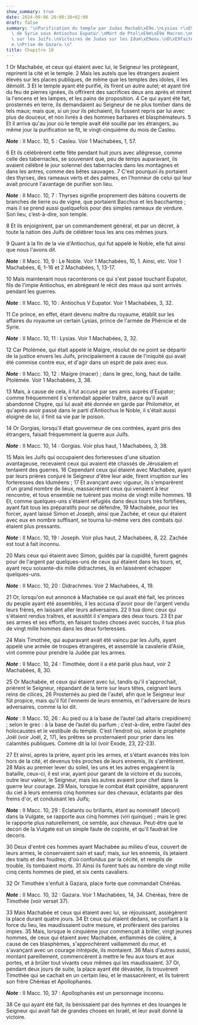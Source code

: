 ```yaml
---
show_summary: true
date: 2024-09-06 20:00:38+02:00
draft: false
summary: "\nPurification du temple par Judas Machab\xE9e.\nLysias r\xE9gent du royaume\
  \ de Syrie sous Antiochus Eupator.\nMort de Ptol\xE9m\xE9e Macron.\nCourses de Gorgias\
  \ sur les Juifs.\nVictoires de Judas sur les Idum\xE9ens.\nD\xE9faite de Timoth\xE9\
  e.\nPrise de Gazara.\n"
title: Chapitre 10
---
```





1 Or Machabée, et ceux qui étaient avec lui, le Seigneur les protégeant, reprirent la cité et le temple. 2 Mais les autels que les étrangers avaient élevés sur les places publiques, de même que les temples des idoles, il les démolit. 3 Et le temple ayant été purifié, ils firent un autre autel; et ayant tiré du feu de pierres ignées, ils offrirent des sacrifices deux ans après et mirent la l'encens et les lampes, et les pains de proposition. 4 Ce qui ayant été fait, prosternés en terre, ils demandaient au Seigneur de ne plus tomber dans de tels maux; mais que, si un jour ils péchaient, ils fussent repris par lui avec plus de douceur, et non livrés à des hommes barbares et blasphémateurs. 5 Et il arriva qu'au jour où le temple avait été souillé par les étrangers, au même jour la purification se fit, le vingt-cinquième du mois de Casleu.

***Note*** :  II Macc. 10, 5 : Casleu. Voir 1 Machabées, 1, 57.


6 Et ils célébrèrent cette fête pendant huit jours avec allégresse, comme celle des tabernacles, se souvenant que, peu de temps auparavant, ils avaient célébré le jour solennel des tabernacles dans les montagnes et dans les antres, comme des bêtes sauvages. 7 C'est pourquoi ils portaient des thyrses, des rameaux verts et des palmes, en l'honneur de celui qui leur avait procuré l'avantage de purifier son lieu.

***Note*** :  II Macc. 10, 7 : Thyrses signifie proprement des bâtons couverts de branches de lierre ou de vigne, que portaient Bacchus et les bacchantes ; mais il se prend aussi quelquefois pour des simples rameaux de verdure. Son lieu, c’est-à-dire, son temple.

8 Et ils enjoignirent, par un commandement général, et par un décret, à toute la nation des Juifs de célébrer tous les ans ces mêmes jours.


9 Quant à la fin de la vie d'Antiochus, qui fut appelé le Noble, elle fut ainsi que nous l'avons dit.

***Note*** :  II Macc. 10, 9 : Le Noble. Voir 1 Machabées, 10, 1. Ainsi, etc. Voir 1 Machabées, 6, 1-16 et 2 Machabées, 1, 13-17.

10 Mais maintenant nous raconterons ce qui s'est passé touchant Eupator, fils de l'impie Antiochus, en abrégeant le récit des maux qui sont arrivés pendant les guerres.

***Note*** :  II Macc. 10, 10 : Antiochus V Eupator. Voir 1 Machabées, 3, 32.


11 Ce prince, en effet, étant devenu maître du royaume, établit sur les affaires du royaume un certain Lysias, prince de l'armée de Phénicie et de Syrie.

***Note*** :  II Macc. 10, 11 : Lysias. Voir 1 Machabées, 3, 32.

12 Car Ptolémée, qui était appelé le Maigre, résolut de ne point se départir de la justice envers les Juifs, principalement à cause de l'iniquité qui avait été commise contre eux, et d'agir dans un esprit de paix avec eux.

***Note*** :  II Macc. 10, 12 : Maigre (macer) ; dans le grec, long, haut de taille. Ptolémée. Voir 1 Machabées, 3, 38.

13 Mais, à cause de cela, il fut accusé par ses amis auprès d'Eupator; comme fréquemment il s'entendait appeler traître, parce qu'il avait abandonné Chypre, qui lui avait été donnée en garde par Philométor, et qu'après avoir passé dans le parti d'Antiochus le Noble, il s'était aussi éloigné de lui, il finit sa vie par le poison.


14 Or Gorgias, lorsqu'il était gouverneur de ces contrées, ayant pris des étrangers, faisait fréquemment la guerre aux Juifs.

***Note*** :  II Macc. 10, 14 : Gorgias. Voir plus haut, 1 Machabées, 3, 38.


15 Mais les Juifs qui occupaient des forteresses d'une situation avantageuse, recevaient ceux qui avaient été chassés de Jérusalem et tentaient des guerres. 16 Cependant ceux qui étaient avec Machabée, ayant par leurs prières conjuré le Seigneur d'être leur aide, firent irruption sur les forteresses des Iduméens ; 17 Et avançant avec vigueur, ils s'emparèrent d'un grand nombre de lieux, massacrèrent ceux qui venaient à leur rencontre, et tous ensemble ne tuèrent pas moins de vingt mille hommes. 18 Et, comme quelques-uns s'étaient réfugiés dans deux tours très fortifiées, ayant fait tous les préparatifs pour se défendre, 19 Machabée, pour les forcer, ayant laissé Simon et Joseph, ainsi que Zachée, et ceux qui étaient avec eux en nombre suffisant, se tourna lui-même vers des combats qui étaient plus pressants.

***Note*** :  II Macc. 10, 19 : Joseph. Voir plus haut, 2 Machabées, 8, 22. Zachée est tout à fait inconnu.

20 Mais ceux qui étaient avec Simon, guidés par la cupidité, furent gagnés pour de l'argent par quelques-uns de ceux qui étaient dans les tours, et, ayant reçu soixante-dix mille didrachmes, ils en laissèrent échapper quelques-uns.

***Note*** :  II Macc. 10, 20 : Didrachmes. Voir 2 Machabées, 4, 19.

21 Or, lorsqu'on eut annoncé à Machabée ce qui avait été fait, les princes du peuple ayant été assemblés, il les accusa d'avoir pour de l'argent vendu leurs frères, en laissant aller leurs adversaires. 22 Il tua donc ceux qui s'étaient rendus traîtres, et aussitôt il s'empara des deux tours. 23 Et par ses armes et ses efforts, en faisant toutes choses avec succès, il tua plus de vingt mille hommes dans les deux forteresses.


24 Mais Timothée, qui auparavant avait été vaincu par les Juifs, ayant appelé une armée de troupes étrangères, et assemblé la cavalerie d'Asie, vint comme pour prendre la Judée par les armes.

***Note*** :  II Macc. 10, 24 : Timothée, dont il a été parlé plus haut, voir 2 Machabées, 8, 30.

25 Or Machabée, et ceux qui étaient avec lui, tandis qu'il s'approchait, prièrent le Seigneur, répandant de la terre sur leurs têtes, ceignant leurs reins de cilices, 26 Prosternés au pied de l'autel, afin que le Seigneur leur fût propice, mais qu'il fût l'ennemi de leurs ennemis, et l'adversaire de leurs adversaires, comme la loi dit.

***Note*** :  II Macc. 10, 26 : Au pied ou à la base de l’autel (ad altaris crepidinem) ; selon le grec : à la base de l’autel du parfum ; c’est-à-dire, entre l’autel des holocaustes et le vestibule du temple. C’est l’endroit où, selon le prophète Joël (voir Joël, 2, 17), les prêtres se prosternaient pour prier dans les calamités publiques. Comme dit la loi (voir Exode, 23, 22-23).

27 Et ainsi, après la prière, ayant pris les armes, et s'étant avancés très loin hors de la cité, et devenus très proches de leurs ennemis, ils s'arrêtèrent. 28 Mais au premier lever du soleil, les uns et les autres engagèrent la bataille, ceux-ci, il est vrai, ayant pour garant de la victoire et du succès, outre leur valeur, le Seigneur, mais les autres avaient pour chef dans la guerre leur courage. 29 Mais, lorsque le combat était opiniâtre, apparurent du ciel à leurs ennemis cinq hommes sur des chevaux, éclatants par des freins d'or, et conduisant les Juifs;

***Note*** :  II Macc. 10, 29 : Eclatants ou brillants, étant au nominatif (decori) dans la Vulgate, se rapporte aux cinq hommes (viri quinque) ; mais le grec le rapporte plus naturellement, ce semble, aux chevaux. Peut-être que le decori de la Vulgate est un simple faute de copiste, et qu’il faudrait lire decoris.

30 Deux d'entré ces hommes ayant Machabée au milieu d'eux, couvert de leurs armes, le conservaient sain et sauf; mais, sur les ennemis, ils jetaient des traits et des foudres; d'où confondus par la cécité, et remplis de trouble, ils tombaient morts. 31 Ainsi ils furent tués au nombre de vingt mille cinq cents hommes de pied, et six cents cavaliers.


32 Or Timothée s'enfuit à Gazara, place forte que commandait Chéréas.

***Note*** :  II Macc. 10, 32 : Gazara. Voir 1 Machabées, 14, 34. Chéréas, frère de Timothée (voir verset 37).

33 Mais Machabée et ceux qui étaient avec lui, se réjouissant, assiégèrent la place durant quatre jours. 34 Et ceux qui étaient dedans, se confiant à la force du lieu, les maudissaient outre mesure, et proféraient des paroles impies. 35 Mais, lorsque le cinquième jour commençait à briller, vingt jeunes hommes, de ceux qui étaient avec Machabée, enflammés de colère, à cause de ces blasphèmes, s'approchèrent vaillamment du mur, et s'avançant avec un courage intrépide, ils montaient. 36 Mais d'autres aussi, montant pareillement, commencèrent à mettre le feu aux tours et aux portes, et à brûler tout vivants ceux mêmes qui les maudissaient. 37 Or, pendant deux jours de suite, la place ayant été dévastée, ils trouvèrent Timothée qui se cachait en un certain lieu, et le massacrèrent, et ils tuèrent son frère Chéréas et Apollophanès.

***Note*** :  II Macc. 10, 37 : Apollophanès est un personnage inconnu.

38 Ce qui ayant été fait, ils bénissaient par des hymnes et des louanges le Seigneur qui avait fait de grandes choses en Israël, et leur avait donné la victoire.


